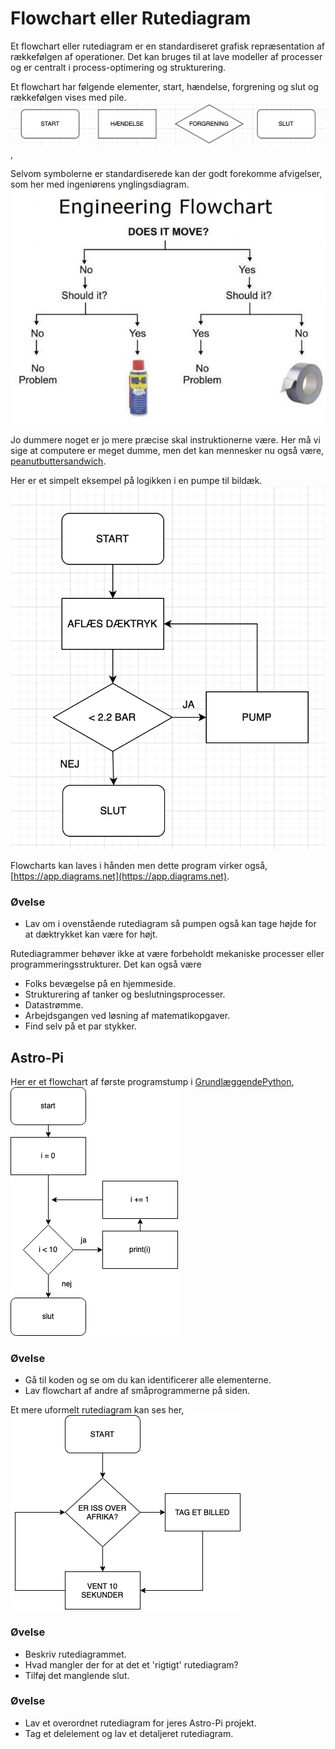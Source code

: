 # Flowchart eller Rutediagram

Et flowchart eller rutediagram er en standardiseret grafisk repræsentation af rækkefølgen af ​​operationer. Det kan bruges til at lave modeller af processer og er centralt i process-optimering og strukturering.

Et flowchart har følgende elementer, start, hændelse, forgrening og slut og rækkefølgen vises med pile.
![Flowchart elementer](billeder/FlowchartSymboler.png),

Selvom symbolerne er standardiserede kan der godt forekomme afvigelser, som her med ingeniørens ynglingsdiagram.
![Does it move](billeder/DoesItMove.jpg)

Jo dummere noget er jo mere præcise skal instruktionerne være. Her må vi sige at computere er meget dumme, men det kan mennesker nu også være, [peanutbuttersandwich](https://youtu.be/j-6N3bLgYyQ).

Her er et simpelt eksempel på logikken i en pumpe til bildæk.
![FlowchartDaektryk](billeder/FlowchartDaektryk.png)

Flowcharts kan laves i hånden men dette program virker også, [https://app.diagrams.net](https://app.diagrams.net).

### Øvelse
* Lav om i ovenstående rutediagram så pumpen også kan tage højde for at dæktrykket kan være for højt.

Rutediagrammer behøver ikke at være forbeholdt mekaniske processer eller programmeringsstrukturer. Det kan også være
* Folks bevægelse på en hjemmeside.
* Strukturering af tanker og beslutningsprocesser.
* Datastrømme.
* Arbejdsgangen ved løsning af matematikopgaver.
* Find selv på et par stykker.

## Astro-Pi
Her er et flowchart af første programstump i [GrundlæggendePython](GrundlæggendePython.md), ![FlowchartCount](billeder/flowchartCount.png)
### Øvelse
* Gå til koden og se om du kan identificerer alle elementerne.
* Lav flowchart af andre af småprogrammerne på siden.

Et mere uformelt rutediagram kan ses her, ![FlowchartTagBilled](billeder/FlowchartTagBilled.png)

### Øvelse
* Beskriv rutediagrammet.
* Hvad mangler der for at det et 'rigtigt' rutediagram?
* Tilføj det manglende slut.

### Øvelse
* Lav et overordnet rutediagram for jeres Astro-Pi projekt.
* Tag et delelement og lav et detaljeret rutediagram.

